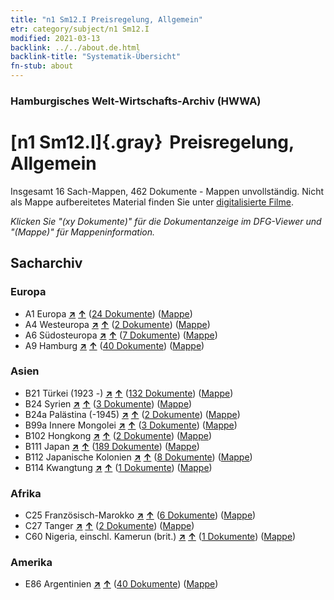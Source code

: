 ```yaml
---
title: "n1 Sm12.I Preisregelung, Allgemein"
etr: category/subject/n1 Sm12.I
modified: 2021-03-13
backlink: ../../about.de.html
backlink-title: "Systematik-Übersicht"
fn-stub: about
---
```


### Hamburgisches Welt-Wirtschafts-Archiv (HWWA)
# [n1 Sm12.I]{.gray}&#8201; Preisregelung, Allgemein&#160; 




Insgesamt 16 Sach-Mappen, 462 Dokumente - Mappen unvollständig.
Nicht als Mappe aufbereitetes Material finden Sie unter [digitalisierte Filme](/film/h1_sh).

_Klicken Sie "(xy Dokumente)" für die Dokumentanzeige im DFG-Viewer und "(Mappe)" für Mappeninformation._

## Sacharchiv




### Europa

- A1 Europa [**&nearr;**](../../../geo/i/140892/about.de.html "Europa (alle Mappen)") [**&uarr;**](../../../geo/about.de.html#A1 "Ländersystematik") (<a href="https://pm20.zbw.eu/dfgview/sh/140892,144942" title="über: Europa : Preisregelung, Allgemein" target="_blank">24 Dokumente</a>) ([Mappe](../../../../folder/sh/1408xx/140892/1449xx/144942/about.de.html))
- A4 Westeuropa [**&nearr;**](../../../geo/i/140897/about.de.html "Westeuropa (alle Mappen)") [**&uarr;**](../../../geo/about.de.html#A4 "Ländersystematik") (<a href="https://pm20.zbw.eu/dfgview/sh/140897,144942" title="über: Westeuropa : Preisregelung, Allgemein" target="_blank">2 Dokumente</a>) ([Mappe](../../../../folder/sh/1408xx/140897/1449xx/144942/about.de.html))
- A6 Südosteuropa [**&nearr;**](../../../geo/i/140900/about.de.html "Südosteuropa (alle Mappen)") [**&uarr;**](../../../geo/about.de.html#A6 "Ländersystematik") (<a href="https://pm20.zbw.eu/dfgview/sh/140900,144942" title="über: Südosteuropa : Preisregelung, Allgemein" target="_blank">7 Dokumente</a>) ([Mappe](../../../../folder/sh/1409xx/140900/1449xx/144942/about.de.html))
- A9 Hamburg [**&nearr;**](../../../geo/i/140905/about.de.html "Hamburg (alle Mappen)") [**&uarr;**](../../../geo/about.de.html#A9 "Ländersystematik") (<a href="https://pm20.zbw.eu/dfgview/sh/140905,144942" title="über: Hamburg : Preisregelung, Allgemein" target="_blank">40 Dokumente</a>) ([Mappe](../../../../folder/sh/1409xx/140905/1449xx/144942/about.de.html))

### Asien

- B21 Türkei (1923 -) [**&nearr;**](../../../geo/i/141111/about.de.html "Türkei (1923 -) (alle Mappen)") [**&uarr;**](../../../geo/about.de.html#B21 "Ländersystematik") (<a href="https://pm20.zbw.eu/dfgview/sh/141111,144942" title="über: Türkei (1923 -) : Preisregelung, Allgemein" target="_blank">132 Dokumente</a>) ([Mappe](../../../../folder/sh/1411xx/141111/1449xx/144942/about.de.html))
- B24 Syrien [**&nearr;**](../../../geo/i/141114/about.de.html "Syrien (alle Mappen)") [**&uarr;**](../../../geo/about.de.html#B24 "Ländersystematik") (<a href="https://pm20.zbw.eu/dfgview/sh/141114,144942" title="über: Syrien : Preisregelung, Allgemein" target="_blank">3 Dokumente</a>) ([Mappe](../../../../folder/sh/1411xx/141114/1449xx/144942/about.de.html))
- B24a Palästina (-1945) [**&nearr;**](../../../geo/i/141115/about.de.html "Palästina (-1945) (alle Mappen)") [**&uarr;**](../../../geo/about.de.html#B24a "Ländersystematik") (<a href="https://pm20.zbw.eu/dfgview/sh/141115,144942" title="über: Palästina (-1945) : Preisregelung, Allgemein" target="_blank">2 Dokumente</a>) ([Mappe](../../../../folder/sh/1411xx/141115/1449xx/144942/about.de.html))
- B99a Innere Mongolei [**&nearr;**](../../../geo/i/141264/about.de.html "Innere Mongolei (alle Mappen)") [**&uarr;**](../../../geo/about.de.html#B99a "Ländersystematik") (<a href="https://pm20.zbw.eu/dfgview/sh/141264,144942" title="über: Innere Mongolei : Preisregelung, Allgemein" target="_blank">3 Dokumente</a>) ([Mappe](../../../../folder/sh/1412xx/141264/1449xx/144942/about.de.html))
- B102 Hongkong [**&nearr;**](../../../geo/i/141268/about.de.html "Hongkong (alle Mappen)") [**&uarr;**](../../../geo/about.de.html#B102 "Ländersystematik") (<a href="https://pm20.zbw.eu/dfgview/sh/141268,144942" title="über: Hongkong : Preisregelung, Allgemein" target="_blank">2 Dokumente</a>) ([Mappe](../../../../folder/sh/1412xx/141268/1449xx/144942/about.de.html))
- B111 Japan [**&nearr;**](../../../geo/i/141272/about.de.html "Japan (alle Mappen)") [**&uarr;**](../../../geo/about.de.html#B111 "Ländersystematik") (<a href="https://pm20.zbw.eu/dfgview/sh/141272,144942" title="über: Japan : Preisregelung, Allgemein" target="_blank">189 Dokumente</a>) ([Mappe](../../../../folder/sh/1412xx/141272/1449xx/144942/about.de.html))
- B112 Japanische Kolonien [**&nearr;**](../../../geo/i/141273/about.de.html "Japanische Kolonien (alle Mappen)") [**&uarr;**](../../../geo/about.de.html#B112 "Ländersystematik") (<a href="https://pm20.zbw.eu/dfgview/sh/141273,144942" title="über: Japanische Kolonien : Preisregelung, Allgemein" target="_blank">8 Dokumente</a>) ([Mappe](../../../../folder/sh/1412xx/141273/1449xx/144942/about.de.html))
- B114 Kwangtung [**&nearr;**](../../../geo/i/141275/about.de.html "Kwangtung (alle Mappen)") [**&uarr;**](../../../geo/about.de.html#B114 "Ländersystematik") (<a href="https://pm20.zbw.eu/dfgview/sh/141275,144942" title="über: Kwangtung : Preisregelung, Allgemein" target="_blank">1 Dokumente</a>) ([Mappe](../../../../folder/sh/1412xx/141275/1449xx/144942/about.de.html))

### Afrika

- C25 Französisch-Marokko [**&nearr;**](../../../geo/i/141358/about.de.html "Französisch-Marokko (alle Mappen)") [**&uarr;**](../../../geo/about.de.html#C25 "Ländersystematik") (<a href="https://pm20.zbw.eu/dfgview/sh/141358,144942" title="über: Französisch-Marokko : Preisregelung, Allgemein" target="_blank">6 Dokumente</a>) ([Mappe](../../../../folder/sh/1413xx/141358/1449xx/144942/about.de.html))
- C27 Tanger [**&nearr;**](../../../geo/i/141360/about.de.html "Tanger (alle Mappen)") [**&uarr;**](../../../geo/about.de.html#C27 "Ländersystematik") (<a href="https://pm20.zbw.eu/dfgview/sh/141360,144942" title="über: Tanger : Preisregelung, Allgemein" target="_blank">2 Dokumente</a>) ([Mappe](../../../../folder/sh/1413xx/141360/1449xx/144942/about.de.html))
- C60 Nigeria, einschl. Kamerun (brit.) [**&nearr;**](../../../geo/i/141409/about.de.html "Nigeria, einschl. Kamerun (brit.) (alle Mappen)") [**&uarr;**](../../../geo/about.de.html#C60 "Ländersystematik") (<a href="https://pm20.zbw.eu/dfgview/sh/141409,144942" title="über: Nigeria, einschl. Kamerun (brit.) : Preisregelung, Allgemein" target="_blank">1 Dokumente</a>) ([Mappe](../../../../folder/sh/1414xx/141409/1449xx/144942/about.de.html))

### Amerika

- E86 Argentinien [**&nearr;**](../../../geo/i/141692/about.de.html "Argentinien (alle Mappen)") [**&uarr;**](../../../geo/about.de.html#E86 "Ländersystematik") (<a href="https://pm20.zbw.eu/dfgview/sh/141692,144942" title="über: Argentinien : Preisregelung, Allgemein" target="_blank">40 Dokumente</a>) ([Mappe](../../../../folder/sh/1416xx/141692/1449xx/144942/about.de.html))


